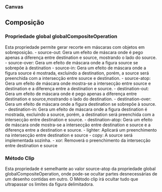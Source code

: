 ### Canvas

## Composição
### Propriedade global globalCompositeOperation
Esta propriedade permite gerar recorte em máscaras com objetos em sobreposição.
    - source-out: Gera um efeito de máscara onde é pego apenas a diferença entre destination e source, mostrando o lado do source.
    - source-over: Gera um efeito de máscara onde a figura source se sobrepõe à destination
    - source-in: Gera um efeito de máscara onde a figura source é mostrada, excluindo a destination, porém, a source será preenchida com a intersecção entre source e destination. 
    - source-atop: Gera um efeito de máscara onde mostra-se a intersecção entre source e destination e a diferença entre a destination e source.
    - destination-out: Gera um efeito de máscara onde é pego apenas a diferença entre destination e source,mostrando o lado do destination.
    - destination-over: Gera um efeito de máscara onde a figura destination se sobrepõe à source.
    - destination-in: Gera um efeito de máscara onde a figura destination é mostrada, excluindo a source, porém, a destination será preenchida com a intersecção entre destination e source.
    - destination-atop: Gera um efeito de máscara onde mostra-se a intersecção entre destination e source e a diferença entre a destination e source.
    - lighter: Aplicará um preenchimento na intersecção entre destination e source
    - copy: A source será implementada sozinha.
    - xor: Removerá o preenchimento da intersecção entre destination e source
### Método Clip
Esta propriedade é semelhante ao valor source-atop da propriedade global globalCompositeOperation, onde pode-se ocultar partes desnecessárias de um desenho contidas em outro.
O Método clip irá ocultar tudo que ultrapassar os limites da figura delimitadora.